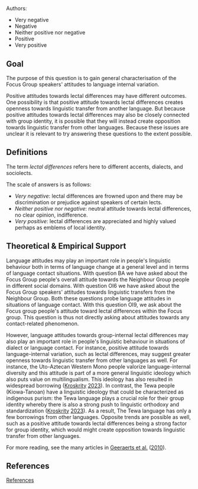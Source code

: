 # [](ContributionTable?__template__=property.md&property=name#cldf:OI9)

Authors: [](ContributionTable?__template__=property.md&property=contributor#cldf:OI9)


- Very negative
- Negative
- Neither positive nor negative
- Positive
- Very positive

## Goal

The purpose of this question is to gain general characterisation of the Focus Group speakers' attitudes to language internal variation.

Positive attitudes towards lectal differences may have different outcomes. One possibility is that positive attitude towards lectal differences creates openness towards linguistic transfer from another language. But because positive attitudes towards lectal differences may also be closely connected with group identity, it is possible that they will instead create opposition towards linguistic transfer from other languages. Because these issues are unclear it is relevant to try answering these questions to the extent possible.


## Definitions

The term *lectal differences* refers here to different accents, dialects, and sociolects.

The scale of answers is as follows:
- *Very negative*: lectal differences are frowned upon and there may be discrimination or prejudice against speakers of certain lects.
- *Neither positive nor negative*: neutral attitude towards lectal differences, no clear opinion, indifference.
- *Very positive*: lectal differences are appreciated and highly valued perhaps as emblems of local identity.


## Theoretical & Empirical Support

Language attitudes may play an important role in people's linguistic behaviour both in terms of language change at a general level and in terms of language contact situations. With question BA we have asked about the Focus Group people's overall attitude towards the Neighbour Group people in different social domains. With question OI6 we have asked about the Focus Group speakers' attitudes towards linguistic transfers from the Neighbour Group. Both these questions probe language attitudes in situations of language contact. With this question OI9, we ask about the Focus group people's attitude toward lectal differences within the Focus group. This question is thus not directly asking about attitudes towards any contact-related phenomenon.

However, language attitudes towards group-internal lectal differences may also play an important role in people's linguistic behaviour in situations of dialect or language contact. For instance, positive attitude towards language-internal variation, such as lectal differences, may suggest greater openness towards linguistic transfer from other languages as well. For instance, the Uto-Aztecan Western Mono people valorize language-internal diversity and this attitude is part of a more general linguistic ideology which also puts value on multilingualism. This ideology has also resulted in widespread borrowing ([Kroskrity](sources.bib?ref&with_internal_ref_link&keep_label#cldf:kroskrity_2023) [2023](sources.bib?ref&with_internal_ref_link&keep_label#cldf:kroskrity_2023)). In contrast, the Tewa people (Kiowa-Tanoan) have a linguistic ideology that could be characterized as indigenous purism: the Tewa language plays a crucial role for their group identity whereby there is also a strong push to linguistic orthodoxy and standardization ([Kroskrity](sources.bib?ref&with_internal_ref_link&keep_label#cldf:kroskrity_2023) [2023](sources.bib?ref&with_internal_ref_link&keep_label#cldf:kroskrity_2023)). As a result, The Tewa language has only a few borrowings from other languages. Opposite trends are possible as well, such as a positive attitude towards lectal differences being a strong factor for group identity, which would might create opposition towards linguistic transfer from other languages.

For more reading, see the many articles in [Geeraerts et al.](sources.bib?ref&with_internal_ref_link&keep_label#cldf:geeraerts_2010) ([2010](sources.bib?ref&with_internal_ref_link&keep_label#cldf:geeraerts_2010)).


## References

[References](Source?cited_only&with_link#cldf:__all__)